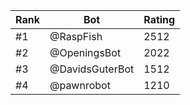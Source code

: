 Rank|Bot|Rating
---|---|---
#1|@RaspFish|2512
#2|@OpeningsBot|2022
#3|@DavidsGuterBot|1512
#4|@pawnrobot|1210

